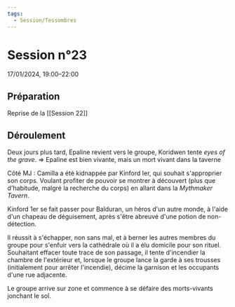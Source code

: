 ```yaml
---
tags:
  - Session/Tessombres
---
```

# Session n°23
17/01/2024, 19:00–22:00

## Préparation
Reprise de la [[Session 22]]
## Déroulement
Deux jours plus tard, Epaline revient vers le groupe, Koridwen tente *eyes of the grave*.
=> Epaline est bien vivante, mais un mort vivant dans la taverne

Côté MJ : Camilla a été kidnappée par Kinford Ier, qui souhait s'approprier son corps. Voulant profiter de pouvoir se montrer à découvert (plus que d'habitude, malgré la recherche du corps) en allant dans la *Mythmaker Tavern*. 

Kinford 1er se fait passer pour Balduran, un héros d'un autre monde, à l'aide d'un chapeau de déguisement, après s'être abreuvé d'une potion de non-détection.

Il réussit à s'échapper, non sans mal, et à berner les autres membres du groupe pour s'enfuir vers la cathédrale où il a élu domicile pour son rituel.
Souhaitant effacer toute trace de son passage, il tente d'incendier la chambre de l'extérieur et, lorsque le groupe lance la garde à ses trousses (initialement pour arrêter l'incendie), décime la garnison et les occupants d'une rue adjacente.

Le groupe arrive sur zone et commence à se défaire des morts-vivants jonchant le sol. 